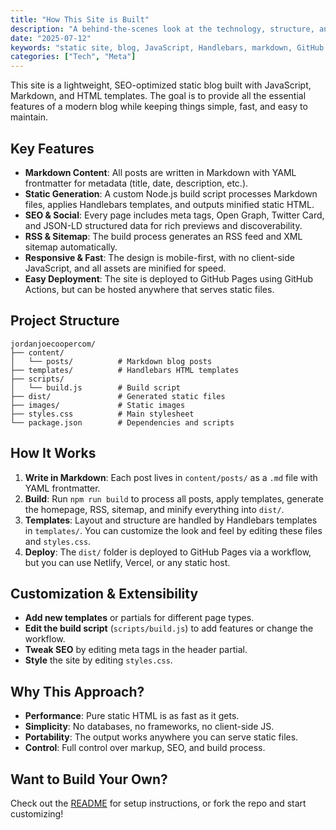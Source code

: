 ```yaml
---
title: "How This Site is Built"
description: "A behind-the-scenes look at the technology, structure, and workflow powering jordanjoecooper.com."
date: "2025-07-12"
keywords: "static site, blog, JavaScript, Handlebars, markdown, GitHub Pages, SEO"
categories: ["Tech", "Meta"]
---
```


This site is a lightweight, SEO-optimized static blog built with JavaScript, Markdown, and HTML templates. The goal is to provide all the essential features of a modern blog while keeping things simple, fast, and easy to maintain.

## Key Features

- **Markdown Content**: All posts are written in Markdown with YAML frontmatter for metadata (title, date, description, etc.).
- **Static Generation**: A custom Node.js build script processes Markdown files, applies Handlebars templates, and outputs minified static HTML.
- **SEO & Social**: Every page includes meta tags, Open Graph, Twitter Card, and JSON-LD structured data for rich previews and discoverability.
- **RSS & Sitemap**: The build process generates an RSS feed and XML sitemap automatically.
- **Responsive & Fast**: The design is mobile-first, with no client-side JavaScript, and all assets are minified for speed.
- **Easy Deployment**: The site is deployed to GitHub Pages using GitHub Actions, but can be hosted anywhere that serves static files.

## Project Structure

```
jordanjoecoopercom/
├── content/
│   └── posts/          # Markdown blog posts
├── templates/          # Handlebars HTML templates
├── scripts/
│   └── build.js        # Build script
├── dist/               # Generated static files
├── images/             # Static images
├── styles.css          # Main stylesheet
└── package.json        # Dependencies and scripts
```

## How It Works

1. **Write in Markdown**: Each post lives in `content/posts/` as a `.md` file with YAML frontmatter.
2. **Build**: Run `npm run build` to process all posts, apply templates, generate the homepage, RSS, sitemap, and minify everything into `dist/`.
3. **Templates**: Layout and structure are handled by Handlebars templates in `templates/`. You can customize the look and feel by editing these files and `styles.css`.
4. **Deploy**: The `dist/` folder is deployed to GitHub Pages via a workflow, but you can use Netlify, Vercel, or any static host.

## Customization & Extensibility

- **Add new templates** or partials for different page types.
- **Edit the build script** (`scripts/build.js`) to add features or change the workflow.
- **Tweak SEO** by editing meta tags in the header partial.
- **Style** the site by editing `styles.css`.

## Why This Approach?

- **Performance**: Pure static HTML is as fast as it gets.
- **Simplicity**: No databases, no frameworks, no client-side JS.
- **Portability**: The output works anywhere you can serve static files.
- **Control**: Full control over markup, SEO, and build process.

## Want to Build Your Own?

Check out the [README](https://github.com/jordanjoecooper/jordanjoecoopercom/blob/main/README.md) for setup instructions, or fork the repo and start customizing! 